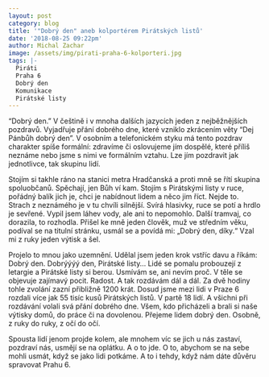```yaml
---
layout: post
category: blog
title: '"Dobrý den" aneb kolportérem Pirátských listů'
date: '2018-08-25 09:22pm'
author: Michal Zachar
image: /assets/img/pirati-praha-6-kolporteri.jpg
tags: |-
  Piráti
  Praha 6
  Dobrý den
  Komunikace
  Pirátské listy
---
```

“Dobrý den.” V češtině i v mnoha dalších jazycích jeden z nejběžnějších pozdravů. Vyjadřuje přání dobrého dne, které vzniklo zkrácením věty “Dej Pánbůh dobrý den”. V osobním a telefonickém styku má tento pozdrav charakter spíše formální: zdravíme či oslovujeme jím dospělé, které příliš neznáme nebo jsme s nimi ve formálním vztahu. Lze jím pozdravit jak jednotlivce, tak skupinu lidí.

Stojím si takhle ráno na stanici metra Hradčanská a proti mně se řítí skupina spoluobčanů. Spěchají, jen Bůh ví kam. Stojím s Pirátskými listy v ruce, pořádný balík jich je, chci je nabídnout lidem a něco jim říct. Nejde to. Strach z neznámého je v tu chvíli silnější. Svírá hlasivky, ruce se potí a hrdlo je sevřené. Vypil jsem láhev vody, ale ani to nepomohlo. Další tramvaj, co dorazila, to rozhodla. Přišel ke mně jeden člověk, muž ve středním věku, podíval se na titulní stránku, usmál se a povídá mi: „Dobrý den, díky.“  Vzal mi z ruky jeden výtisk a šel. 

Projelo to mnou jako uzemnění. Udělal jsem jeden krok vstříc davu a říkám: Dobrý den. Dobrýýýý den, Pirátské listy… Lidé se pomalu probouzejí z letargie a Pirátské listy si berou. Usmívám se, ani nevím proč. V těle se objevuje zajímavý pocit. Radost. A tak rozdávám dál a dál. Za dvě hodiny tohle zvolání zazní přibližně 1200 krát. Dosud jsme mezi lidi v Praze 6 rozdali více jak 55 tisíc kusů Pirátských listů. V partě 18 lidí. A všichni při rozdávání volali svá přání dobrého dne. Všem, kdo přicházeli a brali si naše výtisky domů, do práce či na dovolenou. Přejeme lidem dobrý den. Osobně, z ruky do ruky, z očí do očí. 

Spousta lidí jenom projde kolem, ale mnohem víc se jich u nás zastaví, pozdraví nás, usmějí se na oplátku. A o to jde. O to, abychom se na sebe mohli usmát, když se jako lidi potkáme. A to i tehdy, když nám dáte důvěru spravovat Prahu 6.
